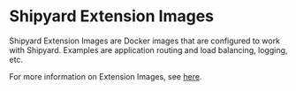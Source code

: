 # Shipyard Extension Images
Shipyard Extension Images are Docker images that are configured to work with Shipyard.  Examples are application routing and load balancing, logging, etc.

For more information on Extension Images, see [here](http://shipyard-project.com/docs/extension_images/).

